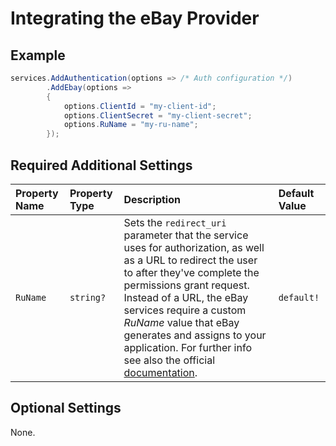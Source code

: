 # Integrating the eBay Provider

## Example

```csharp
services.AddAuthentication(options => /* Auth configuration */)
        .AddEbay(options =>
        {
            options.ClientId = "my-client-id";
            options.ClientSecret = "my-client-secret";
            options.RuName = "my-ru-name";
        });
```

## Required Additional Settings

| Property Name | Property Type | Description                                                  | Default Value |
| :------------ | :------------ | :----------------------------------------------------------- | :------------ |
| `RuName`      | `string?`     | Sets the `redirect_uri` parameter that the service uses for authorization, as well as a URL to redirect the user to after they've complete the permissions grant request. Instead of a URL, the eBay services require a custom *RuName* value that eBay generates and assigns to your application. For further info see also the official [documentation](https://developer.ebay.com/api-docs/static/oauth-redirect-uri.html). | `default!` |

## Optional Settings

None.
